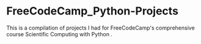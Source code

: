 # FreeCodeCamp_Python-Projects

This is a compilation of projects I had for FreeCodeCamp's comprehensive course Scientific Computing with Python .
